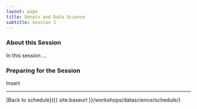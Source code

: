 ```yaml
---
layout: page
title: Donuts and Data Science
subtitle: Session 1
---
```


### About this Session

In this session ...

### Preparing for the Session

Insert

* * *

[Back to schedule]({{ site.baseurl }}/workshops/datascience/schedule/)